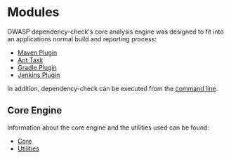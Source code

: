 Modules
====================
OWASP dependency-check's core analysis engine was designed to fit into an applications normal
build and reporting process:

-  [Maven Plugin](dependency-check-maven/index.html)
-  [Ant Task](dependency-check-ant/index.html)
-  [Gradle Plugin](dependency-check-gradle/index.html)
-  [Jenkins Plugin](dependency-check-jenkins/index.html)

In addition, dependency-check can be executed from the [command line](dependency-check-cli/index.html).

Core Engine
-------------------
Information about the core engine and the utilities used can be found:

-  [Core](dependency-check-core/index.html)
-  [Utilities](dependency-check-utils/index.html)
